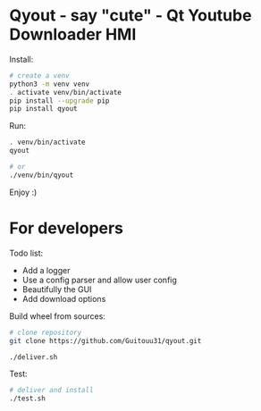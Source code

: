 # Qyout - say "cute" - Qt Youtube Downloader HMI

Install:
``` bash
# create a venv
python3 -m venv venv
. activate venv/bin/activate
pip install --upgrade pip
pip install qyout
```

Run:
``` bash
. venv/bin/activate
qyout

# or
./venv/bin/qyout
```

Enjoy :)


# For developers

Todo list:
* Add a logger
* Use a config parser and allow user config
* Beautifully the GUI
* Add download options


Build wheel from sources:
``` bash
# clone repository
git clone https://github.com/Guitouu31/qyout.git

./deliver.sh
```


Test:
``` bash
# deliver and install
./test.sh
```
